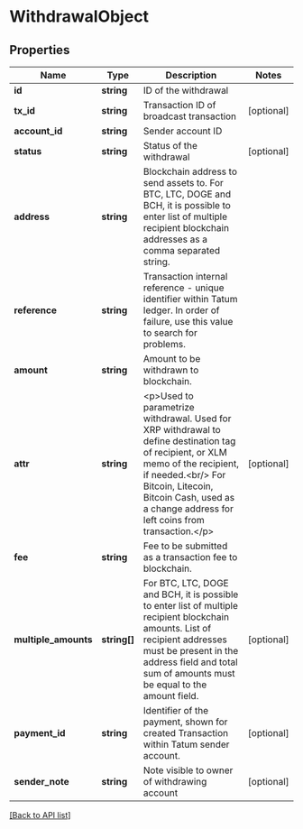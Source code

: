# WithdrawalObject

## Properties

Name | Type | Description | Notes
------------ | ------------- | ------------- | -------------
**id** | **string** | ID of the withdrawal |
**tx_id** | **string** | Transaction ID of broadcast transaction | [optional]
**account_id** | **string** | Sender account ID |
**status** | **string** | Status of the withdrawal | [optional]
**address** | **string** | Blockchain address to send assets to. For BTC, LTC, DOGE and BCH, it is possible to enter list of multiple recipient blockchain addresses as a comma separated string. |
**reference** | **string** | Transaction internal reference - unique identifier within Tatum ledger. In order of failure, use this value to search for problems. |
**amount** | **string** | Amount to be withdrawn to blockchain. |
**attr** | **string** | &lt;p&gt;Used to parametrize withdrawal. Used for XRP withdrawal to define destination tag of recipient, or XLM memo of the recipient, if needed.&lt;br/&gt; For Bitcoin, Litecoin, Bitcoin Cash, used as a change address for left coins from transaction.&lt;/p&gt; | [optional]
**fee** | **string** | Fee to be submitted as a transaction fee to blockchain. |
**multiple_amounts** | **string[]** | For BTC, LTC, DOGE and BCH, it is possible to enter list of multiple recipient blockchain amounts. List of recipient addresses must be present in the address field and total sum of amounts must be equal to the amount field. | [optional]
**payment_id** | **string** | Identifier of the payment, shown for created Transaction within Tatum sender account. | [optional]
**sender_note** | **string** | Note visible to owner of withdrawing account | [optional]

[[Back to API list]](../../README.md#api-endpoints)
